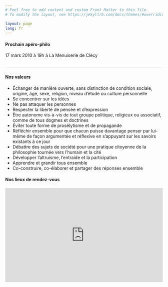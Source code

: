 ```yaml
---
# Feel free to add content and custom Front Matter to this file.
# To modify the layout, see https://jekyllrb.com/docs/themes/#overriding-theme-defaults

layout: page
lang: fr
---
```


#### Prochain apéro-philo

17 mars 2010 à 19h à La Menuiserie de Clécy

<span style="display: block; width: 100%; border-bottom: 1px solid #dfdfdf" >
&nbsp;
</span>

#### Nos valeurs

- Échanger de manière ouverte, sans distinction de condition sociale, origine, âge, sexe, religion, niveau d’étude ou culture personnelle
- Se concentrer sur les idées
- Ne pas attaquer les personnes
- Respecter la liberté de pensée et d’expression 
- Être autonome vis-à-vis de tout groupe politique, religieux ou associatif, comme de tous dogmes et doctrines
- Éviter toute forme de prosélytisme et de propagande
- Réfléchir ensemble pour que chacun puisse davantage penser par lui-même de façon argumentée et réflexive en s’appuyant sur les savoirs existants à ce jour
- Débattre des sujets de société pour une pratique citoyenne de la philosophie tournée vers l’humain et la cité
- Développer l’altruisme, l’entraide et la participation
- Apprendre et grandir tous ensemble
- Co-construire, co-élaborer et partager des réponses ensemble

#### Nos lieux de rendez-vous

<iframe width="100%" height="300px" frameborder="0" allowfullscreen src="https://umap.openstreetmap.fr/fr/map/aperos_408424?scaleControl=false&miniMap=false&scrollWheelZoom=true&zoomControl=true&allowEdit=false&moreControl=false&searchControl=null&tilelayersControl=null&embedControl=null&datalayersControl=false&onLoadPanel=undefined&captionBar=false#10/48.9369/-0.4611"></iframe>